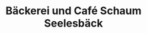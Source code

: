 ---
title: "Bäckerei und Café Schaum Seelesbäck"
url: /aalen/baeckerei-und-cafe-schaum-seelesbaeck/
shop: Bäckerei
---